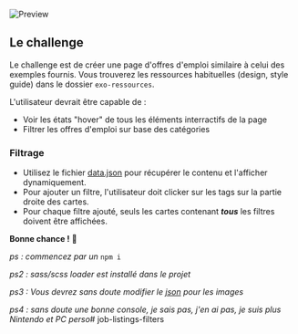 ![Preview](./exo-ressources/design/desktop-preview.jpg)

## Le challenge

Le challenge est de créer une page d'offres d'emploi similaire à celui des exemples fournis. 
Vous trouverez les ressources habituelles (design, style guide) dans le dossier `exo-ressources`.

L'utilisateur devrait être capable de :

- Voir les états "hover" de tous les éléments interractifs de la page
- Filtrer les offres d'emploi sur base des catégories

### Filtrage

- Utilisez le fichier [data.json](./exo-ressources/data.json) pour récupérer le contenu et l'afficher dynamiquement.
- Pour ajouter un filtre, l'utilisateur doit clicker sur les tags sur la partie droite des cartes.
- Pour chaque filtre ajouté, seuls les cartes contenant **_tous_** les filtres doivent être affichées. 

**Bonne chance !** 👾

_ps : commencez par un_ `npm i`

_ps2 : sass/scss loader est installé dans le projet_

_ps3 : Vous devrez sans doute modifier le [json](./exo-ressources/data.json) pour les images_

_ps4 : sans doute une bonne console, je sais pas, j'en ai pas, je suis plus Nintendo et PC perso_# job-listings-filters
